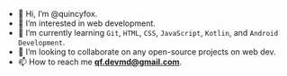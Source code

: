 - 👋 Hi, I’m @quincyfox.
- 👀 I’m interested in web development.
- 🌱 I’m currently learning `Git`, `HTML`, `CSS`, `JavaScript`, `Kotlin`, and `Android Development`.
- 💞️ I’m looking to collaborate on any open-source projects on web dev.
- 📫 How to reach me **qf.devmd@gmail.com**.

<!---
quincyfox/quincyfox is a ✨ special ✨ repository because its `README.md` (this file) appears on your GitHub profile.
You can click the Preview link to take a look at your changes.
--->
